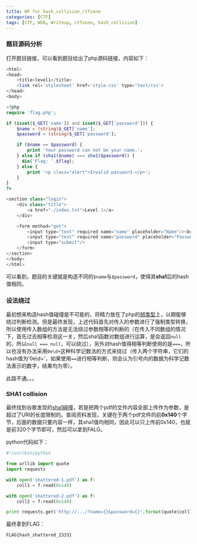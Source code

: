 ```yaml
---
title: WP for hash_collision_ctfzone
categories: [CTF]
tags: [CTF, WEB, Writeup, ctfzone, hash_collision]
---
```


### 题目源码分析

打开题目链接，可以看到题目给出了php源码链接，内容如下：

``` php
<html>
<head>
	<title>level1</title>
    <link rel='stylesheet' href='style.css' type='text/css'>
</head>
<body>

<?php
require 'flag.php';

if (isset($_GET['name']) and isset($_GET['password'])) {
    $name = (string)$_GET['name'];
    $password = (string)$_GET['password'];

    if ($name == $password) {
        print 'Your password can not be your name.';
    } else if (sha1($name) === sha1($password)) {
      die('Flag: '.$flag);
    } else {
        print '<p class="alert">Invalid password.</p>';
    }
}
?>

<section class="login">
	<div class="title">
		<a href="./index.txt">Level 1</a>
	</div>

	<form method="get">
		<input type="text" required name="name" placeholder="Name"/><br/>
		<input type="text" required name="password" placeholder="Password" /><br/>
		<input type="submit"/>
	</form>
</section>
</body>
</html>
```

可以看到，题目的关键就是构造不同的`$name`与`$password`，使得其**sha1**后的hash值相同。

### 设法绕过

最初想来构造hash值碰撞是不可能的，将精力放在了php的[弱类型](http://zjw.dropsec.xyz/2016/10/09/php%E5%BC%B1%E7%B1%BB%E5%9E%8B/)上，以期能够绕过判断检测。但是最终发现，上述代码首先对传入的参数进行了强制类型转换，所以使用传入数组的方法是无法绕过参数相等的判断的（在传入不同数组的情况下，首先过去相等检测这一关，然后sha1函数对数组进行运算，是会返回`null`的，所以`null === null`，可以绕过），另外对hash值得相等判断使用的是`===`，所以也没有办法采用`0e\d+`这种科学记数法的方式来绕过（传入两个字符串，它们的hash值为'0e\d+'，如果使用`==`进行相等判断，则会认为引号内的数据为科学记数法表示的数字，结果均为零）。

此路不通。。。

### SHA1 collision

最终找到谷歌发现的[sha1碰撞](https://shattered.io/)，若是把两个pdf的文件内容全部上传作为参数，是超过了URI的长度限制的。查阅资料发现，关键在于两个pdf文件的前**0x140**个字节，后面的数据只要内容一样，其sha1值均相同，因此可以只上传前0x140，也就是前320个字节即可，然后可以拿到FALG。

python代码如下：

``` python
#!/usr/bin/python

from urllib import quote
import requests

with open('shattered-1.pdf') as f:
    coll1 = f.read(0x140)

with open('shattered-2.pdf') as f:
    coll2 = f.read(0x140)

print requests.get('http://.../?name={}&password={}'.format(quote(coll1), quote(coll2))).text
```

最终拿到FLAG：

	FLAG{hash_shattered_2333}